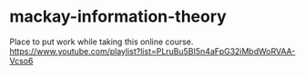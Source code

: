 # mackay-information-theory

Place to put work while taking this online course. https://www.youtube.com/playlist?list=PLruBu5BI5n4aFpG32iMbdWoRVAA-Vcso6
